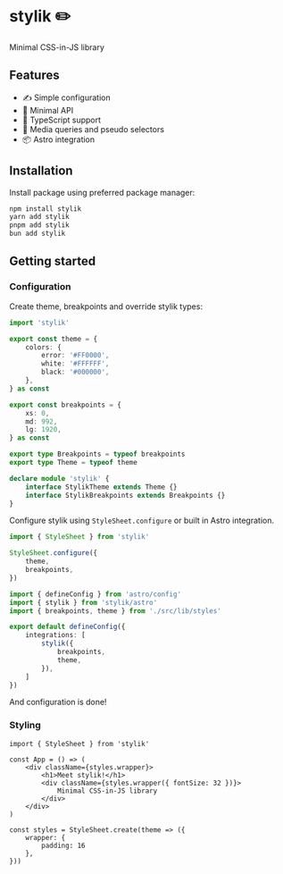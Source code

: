 # stylik ✏️

Minimal CSS-in-JS library

## Features

- ✍️ Simple configuration
- 💅 Minimal API
- 💪 TypeScript support
- 🌈 Media queries and pseudo selectors
- 📦 Astro integration

## Installation

Install package using preferred package manager:

```bash
npm install stylik
yarn add stylik
pnpm add stylik
bun add stylik
```

## Getting started

### Configuration

Create theme, breakpoints and override stylik types:

```ts
import 'stylik'

export const theme = {
    colors: {
        error: '#FF0000',
        white: '#FFFFFF',
        black: '#000000',
    },
} as const

export const breakpoints = {
    xs: 0,
    md: 992,
    lg: 1920,
} as const

export type Breakpoints = typeof breakpoints
export type Theme = typeof theme

declare module 'stylik' {
    interface StylikTheme extends Theme {}
    interface StylikBreakpoints extends Breakpoints {}
}
```

Configure stylik using `StyleSheet.configure` or built in Astro integration.

```ts
import { StyleSheet } from 'stylik'

StyleSheet.configure({
    theme,
    breakpoints,
})
```

```ts
import { defineConfig } from 'astro/config'
import { stylik } from 'stylik/astro'
import { breakpoints, theme } from './src/lib/styles'

export default defineConfig({
    integrations: [
        stylik({
            breakpoints,
            theme,
        }),
    ]
})
```

And configuration is done!

### Styling

```tsx
import { StyleSheet } from 'stylik'

const App = () => (
    <div className={styles.wrapper}>
        <h1>Meet stylik!</h1>
        <div className={styles.wrapper({ fontSize: 32 })}>
            Minimal CSS-in-JS library
        </div>
    </div>
)

const styles = StyleSheet.create(theme => ({
    wrapper: {
        padding: 16
    },
}))
```
